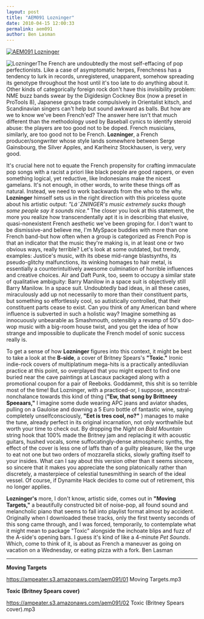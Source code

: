 ```yaml
---
layout: post
title: "AEM091 Lozninger"
date: 2010-04-15 12:00:33
permalink: aem091
author: Ben Lasman
---
```

[![AEM091 Lozninger](https://ampeater.s3.amazonaws.com/aem091/Lozninger.jpg)](https://ampeater.s3.amazonaws.com/aem091/Lozninger.jpg)

![Lozninger](http://ampeatermusic.com/wp-content/uploads/2010/04/lozningerred.jpg "Lozninger")The French are undoubtedly the most self-effacing of pop perfectionists. Like a case of asymptomatic herpes, Frenchness has a tendency to lurk in records, unregistered, unapparent, somehow spreading its genotype throughout the host until it's too late to do anything about it. Other kinds of categorically foreign rock don't have this invisibility problem: NME buzz bands swear by the Digidesign Cockney Box (now a preset in ProTools 8), Japanese groups trade compulsively in Orientalist kitsch, and Scandinavian singers can't help but sound awkward as balls. But how are we to know we've been French'ed? The answer here isn't that much different than the methodology used by Baseball cynics to identify steroid abuse: the players are too good not to be doped. French musicians, similarly, are too good not to be French. **Lozninger**, a French producer/songwriter whose style lands somewhere between Serge Gainsbourg, the Silver Apples, and Karlheinz Stockhausen, is very, very good.

<!-- more -->

It's crucial here not to equate the French propensity for crafting immaculate pop songs with a racist a priori like black people are good rappers, or even something logical, yet reductive, like Indonesians make the nicest gamelans. It's not enough, in other words, to write these things off as natural. Instead, we need to work backwards from the who to the why. **Lozninger** himself sets us in the right direction with this priceless quote about his artistic output: _"Lá˜ZNINGER's music extremely sucks though some people say it sounds nice."_ The closer you look at this statement, the more you realize how transcendentally apt it is in describing that elusive, quasi-nonexistent French aesthetic we've been groping for. I don't want to be dismissive-and believe me, I'm MySpace buddies with more than one French band-but how often when a group is categorized as French Pop is that an indicator that the music they're making is, in at least one or two obvious ways, really terrible? Let's look at some outdated, but trendy, examples: Justice's music, with its obese mid-range blastsynths, its pseudo-glitchy malfunctions, its winking homages to hair metal, is essentially a counterintuitively awesome culmination of horrible influences and creative choices. Air and Daft Punk, too, seem to occupy a similar state of qualitative ambiguity: Barry Manilow in a space suit is objectively still Barry Manilow. In a space suit. Undoubtedly bad ideas, in all these cases, miraculously add up not necessarily to more than their constituent parts, but something so effortlessly cool, so autistically controlled, that their constituent parts cease to exist. Can you think of any American band where influence is subverted in such a holistic way? Imagine something as innocuously unbearable as Smashmouth, ostensibly a revamp of 50's doo-wop music with a big-room house twist, and you get the idea of how strange and impossible to duplicate the French model of sonic success really is.

To get a sense of how **Lozninger** figures into this context, it might be best to take a look at the **B-side**, a cover of Britney Spears's **"Toxic."** Ironic indie-rock covers of multiplatinum mega-hits is a practically antediluvian practice at this point, so overplayed that you might expect to find one buried near the cave paintings at Lascaux packaged along with a promotional coupon for a pair of Reeboks. Goddammit, this shit is so terrible most of the time! But Lozninger, with a practiced-or, I suppose, ancestral-nonchalance towards this kind of thing (**"Ew, that song by Brittneey Speeaars,"** I imagine some dude wearing APC jeans and aviator shades, pulling on a Gauloise and downing a 5 Euro bottle of fantastic wine, saying completely unselfconsciously, **"Eet is tres cool, no?"** ) manages to make the tune, already perfect in its original incarnation, not only worthwhile but worth your time to check out. By dropping the _Night on Bald Mountain_ string hook that 100% made the Britney jam and replacing it with acoustic guitars, hushed vocals, some suffocatingly-dense atmospheric synths, the effect of the cover is less one of laffs than of a guilty pleasure, like the urge to eat not one but two orders of mozzarella sticks, slowly grafting itself to your insides. What can I say about this version other than it seems sincere, so sincere that it makes you appreciate the song platonically rather than discretely, a masterpiece of celestial tunesmithing in search of the ideal vessel. Of course, if Dynamite Hack decides to come out of retirement, this no longer applies.

**Lozninger's** more, I don't know, artistic side, comes out in **"Moving Targets,"** a beautifully constructed bit of noise-pop, all found sound and melancholic piano that seems to fall into playlist format almost by accident. Originally when I downloaded these tracks, only the first twenty seconds of this song came through, and I was forced, temporarily, to contemplate what it might mean to package "Toxic" alongside the inchoate blips and fuzz of the A-side's opening bars. I guess it's kind of like a 4-minute _Pet Sounds_. Which, come to think of it, is about as French a maneuver as going on vacation on a Wednesday, or eating pizza with a fork. Ben Lasman

---

**Moving Targets**

https://ampeater.s3.amazonaws.com/aem091/01 Moving Targets.mp3

**Toxic (Britney Spears cover)**

https://ampeater.s3.amazonaws.com/aem091/02 Toxic (Britney Spears cover).mp3

